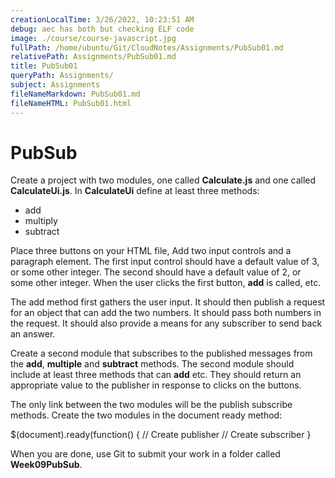 ```yaml
---
creationLocalTime: 3/26/2022, 10:23:51 AM
debug: aec has both but checking ELF code
image: ./course/course-javascript.jpg
fullPath: /home/ubuntu/Git/CloudNotes/Assignments/PubSub01.md
relativePath: Assignments/PubSub01.md
title: PubSub01
queryPath: Assignments/
subject: Assignments
fileNameMarkdown: PubSub01.md
fileNameHTML: PubSub01.html
---
```



<!-- toc -->
<!-- tocstop -->

# PubSub

Create a project with two modules, one called **Calculate.js** and
one called **CalculateUi.js**. In **CalculateUi** define at least three 
methods:

- add
- multiply
- subtract

Place three buttons on your HTML file, Add two input controls and a 
paragraph element. The first input control should have a default 
value of 3, or some other integer. The second should have a default 
value of 2, or some other integer. When the user clicks the first 
button, **add** is called, etc.

The add method first gathers the user input. It should then publish 
a request for an object that can add the two numbers. It should pass 
both numbers in the request. It should also provide a means for any 
subscriber to send back an answer.

Create a second module that subscribes to the published messages from
the **add**, **multiple** and **subtract** methods. The second module
should include at least three methods that can **add** etc. They should
return an appropriate value to the publisher in response to clicks on
the buttons.

The only link between the two modules will be the publish subscribe
methods. Create the two modules in the document ready method:

$(document).ready(function() {
	// Create publisher
	// Create subscriber
}

When you are done, use Git to submit your work in a folder called
**Week09PubSub**.
